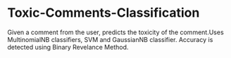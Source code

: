 # Toxic-Comments-Classification
Given a comment from the user, predicts the toxicity of the comment.Uses MultinomialNB classifiers, SVM and GaussianNB classifier. Accuracy is detected using Binary Revelance Method. 
